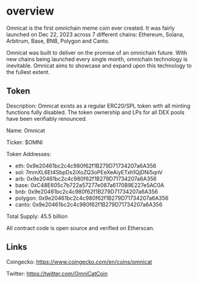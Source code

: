 # overview
Omnicat is the first omnichain meme coin ever created. It was fairly launched on Dec 22, 2023 across 7 different chains: Ethereum, Solana, Arbitrum, Base, BNB, Polygon and Canto. 

Omnicat was built to deliver on the promise of an omnichain future. With new chains being launched every single month, omnichain technology is inevitable. Omnicat aims to showcase and expand upon this technology to the fullest extent.

## Token
Description: Omnicat exists as a regular ERC20/SPL token with all minting functions fully disabled. The token ownership and LPs for all DEX pools have been verifiably renounced.

Name: Omnicat

Ticker: $OMNI

Token Addresses:
  - eth: 0x9e20461bc2c4c980f62f1B279D71734207a6A356
  - sol: 7mmXL6Et4SbpDs2iXoZQ3oPEeXeAiyETxh1QjDNi5qnV
  - arb: 0x9e20461bc2c4c980f62f1B279D71734207a6A356
  - base: 0xC48E605c7b722a57277e087a6170B9E227e5AC0A
  - bnb: 0x9e20461bc2c4c980f62f1B279D71734207a6A356
  - polygon: 0x9e20461bc2c4c980f62f1B279D71734207a6A356
  - canto: 0x9e20461bc2c4c980f62f1B279D71734207a6A356

Total Supply: 45.5 billion

All contract code is open source and verified on Etherscan. 

## Links

Coingecko: https://www.coingecko.com/en/coins/omnicat

Twitter: https://twitter.com/OmniCatCoin

